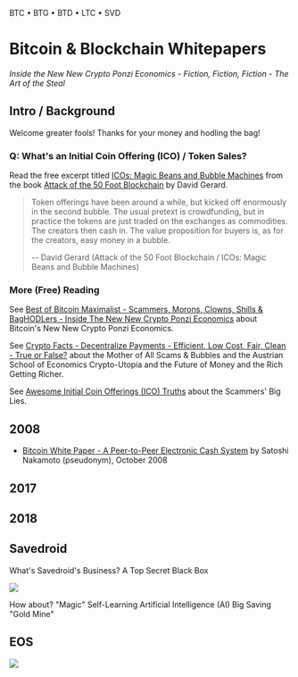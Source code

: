 
BTC • BTG • BTD • LTC • SVD


# Bitcoin & Blockchain Whitepapers 

_Inside the New New Crypto Ponzi Economics - Fiction, Fiction, Fiction - The Art of the Steal_


## Intro / Background

Welcome greater fools! Thanks for your money and hodling the bag!

### Q: What's an Initial Coin Offering (ICO) / Token Sales?

Read the free excerpt titled [ICOs: Magic Beans and Bubble Machines](https://davidgerard.co.uk/blockchain/icos-magic-beans-and-bubble-machines/) from the book [Attack of the 50 Foot Blockchain](https://davidgerard.co.uk/blockchain/book/) by David Gerard.

> Token offerings have been around a while, but kicked off enormously in the second bubble. 
> The usual pretext is crowdfunding, but in practice the tokens are just traded on the exchanges as commodities. 
> The creators then cash in. The value proposition for buyers is, as for the creators, easy money in a bubble.
>
> -- David Gerard (Attack of the 50 Foot Blockchain / ICOs: Magic Beans and Bubble Machines)

### More (Free) Reading

See [Best of Bitcoin Maximalist - Scammers, Morons, Clowns, Shills & BagHODLers - Inside The New New Crypto Ponzi Economics](https://bitsblocks.github.io/bitcoin-maximalist) about
Bitcoin's New New Crypto Ponzi Economics.

See [Crypto Facts - Decentralize Payments - Efficient, Low Cost, Fair, Clean - True or False?](https://bitsblocks.github.io/crypto-facts)
about the Mother of All Scams & Bubbles and the Austrian School of Economics Crypto-Utopia 
and the Future of Money and the Rich Getting Richer.

See [Awesome Initial Coin Offerings (ICO) Truths](https://github.com/openblockchains/awesome-ico-truths) 
about the Scammers' Big Lies.




## 2008

- [Bitcoin White Paper - A Peer-to-Peer Electronic Cash System](https://bitsblocks.github.io/bitcoin-whitepaper) by Satoshi Nakamoto (pseudonym), October 2008



## 2017


## 2018




## Savedroid

What's Savedroid's Business? A Top Secret Black Box

![](i/trolly-ponzi.png)

How about? "Magic" Self-Learning Artificial Intelligence (AI) Big Saving "Gold Mine"



## EOS

![](i/trolly-eos.png)


